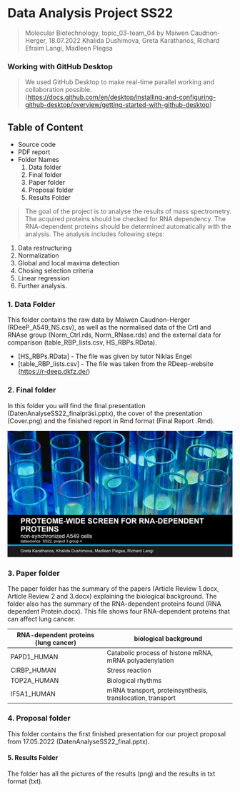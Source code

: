 # Data Analysis Project SS22
> Molecular Biotechnology, topic_03-team_04 by Maiwen Caudnon-Herger, 18.07.2022
> Khalida Dushimova, Greta Karathanos, Richard Efraim Langi, Madleen Piegsa 
### Working with GitHub Desktop
> We used GitHub Desktop to make real-time parallel working and collaboration possible. (https://docs.github.com/en/desktop/installing-and-configuring-github-desktop/overview/getting-started-with-github-desktop)

## Table of Content
- Source code 
- PDF report
- Folder Names 
  1) Data folder
  2) Final folder
  3) Paper folder
  4) Proposal folder
  5) Results Folder

> The goal of the project is to analyse the results of mass spectrometry. The acquired proteins should be checked for RNA dependency. The RNA-dependent proteins should be determined automatically with the analysis. The analysis includes following steps:
1) Data restructuring
2) Normalization
3) Global and local maxima detection
4) Chosing selection criteria
5) Linear regression 
6) Further analysis. 

### 1. Data Folder 
This folder contains the raw data by Maiwen Caudnon-Herger (RDeeP_A549_NS.csv), as well as the normalised data of the Crtl and RNAse group (Norm_Ctrl.rds, Norm_RNase.rds) and the external data for comparison (table_RBP_lists.csv, HS_RBPs.RData). 
- [HS_RBPs.RData] - The file was given by tutor Niklas Engel 
- [table_RBP_lists.csv] - The file was taken from the RDeep-website (https://r-deep.dkfz.de/)

### 2. Final folder 
In this folder you will find the final presentation (DatenAnalyseSS22_finalpräsi.pptx), the cover of the presentation (Cover.png) and the finished report in Rmd format (Final Report .Rmd). 

![Cover](https://raw.githubusercontent.com/datascience-mobi-2022/2022-topic-03-team-04/main/final/Cover.png)

### 3. Paper folder 
The paper folder has the summary of the papers (Article Review 1.docx, Article Review 2 and 3.docx) explaining the biological background. The folder also has the summary of the RNA-dependent proteins found (RNA dependent Protein.docx). This file shows four RNA-dependent proteins that can affect lung cancer. 

| RNA-dependent proteins (lung cancer) | biological background|
| ------ | -------|
| PAPD1_HUMAN | Catabolic process of histone mRNA, mRNA polyadenylation|
| CIRBP_HUMAN| Stress reaction |
| TOP2A_HUMAN | Biological rhythms  |
| IF5A1_HUMAN |mRNA transport, proteinsynthesis, translocation, transport  |


### 4. Proposal folder
This folder contains the first finished presentation for our project proposal from 17.05.2022 (DatenAnalyseSS22_final.pptx). 

#### 5. Results Folder
The folder has all the pictures of the results (png) and the results in txt format (txt).








